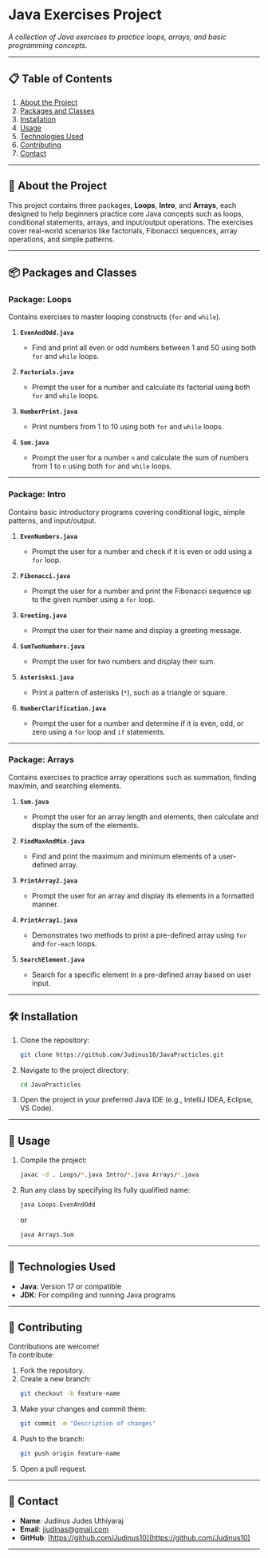 
# Java  Exercises Project  
*A collection of Java exercises to practice loops, arrays, and basic programming concepts.*  

---

## 📋 Table of Contents  
1. [About the Project](#about-the-project)  
2. [Packages and Classes](#packages-and-classes)  
3. [Installation](#installation)  
4. [Usage](#usage)  
5. [Technologies Used](#technologies-used)  
6. [Contributing](#contributing)  
7. [Contact](#contact)  

---

## 📖 About the Project  

This project contains three packages, **Loops**, **Intro**, and **Arrays**, each designed to help beginners practice core Java concepts such as loops, conditional statements, arrays, and input/output operations. The exercises cover real-world scenarios like factorials, Fibonacci sequences, array operations, and simple patterns.  

---

## 📦 Packages and Classes  

### **Package: Loops**  
Contains exercises to master looping constructs (`for` and `while`).  

1. **`EvenAndOdd.java`**  
   - Find and print all even or odd numbers between 1 and 50 using both `for` and `while` loops.  

2. **`Factorials.java`**  
   - Prompt the user for a number and calculate its factorial using both `for` and `while` loops.  

3. **`NumberPrint.java`**  
   - Print numbers from 1 to 10 using both `for` and `while` loops.  

4. **`Sum.java`**  
   - Prompt the user for a number `n` and calculate the sum of numbers from 1 to `n` using both `for` and `while` loops.  

---

### **Package: Intro**  
Contains basic introductory programs covering conditional logic, simple patterns, and input/output.  

1. **`EvenNumbers.java`**  
   - Prompt the user for a number and check if it is even or odd using a `for` loop.  

2. **`Fibonacci.java`**  
   - Prompt the user for a number and print the Fibonacci sequence up to the given number using a `for` loop.  

3. **`Greeting.java`**  
   - Prompt the user for their name and display a greeting message.  

4. **`SumTwoNumbers.java`**  
   - Prompt the user for two numbers and display their sum.  

5. **`Asterisks1.java`**  
   - Print a pattern of asterisks (`*`), such as a triangle or square.  

6. **`NumberClarification.java`**  
   - Prompt the user for a number and determine if it is even, odd, or zero using a `for` loop and `if` statements.  

---

### **Package: Arrays**  
Contains exercises to practice array operations such as summation, finding max/min, and searching elements.  

1. **`Sum.java`**  
   - Prompt the user for an array length and elements, then calculate and display the sum of the elements.  

2. **`FindMaxAndMin.java`**  
   - Find and print the maximum and minimum elements of a user-defined array.  

3. **`PrintArray2.java`**  
   - Prompt the user for an array and display its elements in a formatted manner.  

4. **`PrintArray1.java`**  
   - Demonstrates two methods to print a pre-defined array using `for` and `for-each` loops.  

5. **`SearchElement.java`**  
   - Search for a specific element in a pre-defined array based on user input.  

---

## 🛠️ Installation  

1. Clone the repository:  
   ```bash
   git clone https://github.com/Judinus10/JavaPracticles.git
   ```  
2. Navigate to the project directory:  
   ```bash
   cd JavaPracticles
   ```  
3. Open the project in your preferred Java IDE (e.g., IntelliJ IDEA, Eclipse, VS Code).  

---

## 🚀 Usage  

1. Compile the project:  
   ```bash
   javac -d . Loops/*.java Intro/*.java Arrays/*.java
   ```  
2. Run any class by specifying its fully qualified name:  
   ```bash
   java Loops.EvenAndOdd
   ```  
   or  
   ```bash
   java Arrays.Sum
   ```  

---

## 🧰 Technologies Used  

- **Java**: Version 17 or compatible  
- **JDK**: For compiling and running Java programs  

---

## 🤝 Contributing  

Contributions are welcome!  
To contribute:  
1. Fork the repository.  
2. Create a new branch:  
   ```bash
   git checkout -b feature-name
   ```  
3. Make your changes and commit them:  
   ```bash
   git commit -m "Description of changes"
   ```  
4. Push to the branch:  
   ```bash
   git push origin feature-name
   ```  
5. Open a pull request.  

---

## 📧 Contact  

- **Name**: Judinus Judes Uthiyaraj  
- **Email**: jjudinas@gmail.com  
- **GitHub**: [https://github.com/Judinus10](https://github.com/Judinus10)  

--- 
